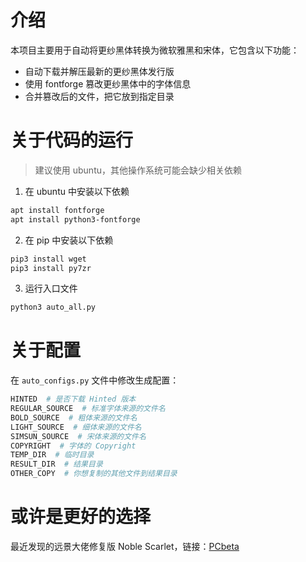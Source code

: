 # 介绍

本项目主要用于自动将更纱黑体转换为微软雅黑和宋体，它包含以下功能：
- 自动下载并解压最新的更纱黑体发行版
- 使用 fontforge 篡改更纱黑体中的字体信息
- 合并篡改后的文件，把它放到指定目录

# 关于代码的运行

> 建议使用 ubuntu，其他操作系统可能会缺少相关依赖

1. 在 ubuntu 中安装以下依赖
```bash
apt install fontforge
apt install python3-fontforge
```

2. 在 pip 中安装以下依赖
```bash
pip3 install wget
pip3 install py7zr
```

3. 运行入口文件
```bash
python3 auto_all.py
```

# 关于配置

在 `auto_configs.py` 文件中修改生成配置：
```python
HINTED  # 是否下载 Hinted 版本
REGULAR_SOURCE  # 标准字体来源的文件名
BOLD_SOURCE  # 粗体来源的文件名
LIGHT_SOURCE  # 细体来源的文件名
SIMSUN_SOURCE  # 宋体来源的文件名
COPYRIGHT  # 字体的 Copyright
TEMP_DIR  # 临时目录
RESULT_DIR  # 结果目录
OTHER_COPY  # 你想复制的其他文件到结果目录
```

# 或许是更好的选择

最近发现的远景大佬修复版 Noble Scarlet，链接：[PCbeta](https://bbs.pcbeta.com/viewthread-1960120-1-1.html)
